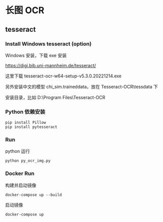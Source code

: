 # 长图 OCR

## tesseract 

### Install Windows tesseract (option)

Windows 安装，下载 exe 安装

https://digi.bib.uni-mannheim.de/tesseract/

这里下载 tesseract-ocr-w64-setup-v5.3.0.20221214.exe

另外安装中文的模型 chi_sim.traineddata，放在 Tesseract-OCR\tessdata 下

安装目录，比如 D:\Program Files\Tesseract-OCR 

### Python 依赖安装 

```
pip install Pillow
pip install pytesseract
```

### Run

python 运行

```
python py_ocr_img.py
```

### Docker Run

构建并启动镜像

```
docker-compose up --build
```

启动镜像

```
docker-compose up
```

